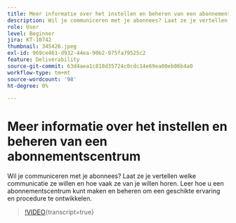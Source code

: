 ```yaml
---
title: Meer informatie over het instellen en beheren van een abonnementscentrum
description: Wil je communiceren met je abonnees? Laat ze je vertellen welke communicatie ze willen en hoe vaak ze van je willen horen. Leer hoe u een abonnementscentrum kunt maken en beheren om een geschikte ervaring en procedure te ontwikkelen.
role: User
level: Beginner
jira: KT-10742
thumbnail: 345426.jpeg
exl-id: 969ce461-d932-44ea-90b2-975fa79525c2
feature: Deliverability
source-git-commit: 63d4aea1c818d35724c0cdc14e69ea00eb06b4a0
workflow-type: tm+mt
source-wordcount: '98'
ht-degree: 0%

---
```


# Meer informatie over het instellen en beheren van een abonnementscentrum

Wil je communiceren met je abonnees? Laat ze je vertellen welke communicatie ze willen en hoe vaak ze van je willen horen. Leer hoe u een abonnementscentrum kunt maken en beheren om een geschikte ervaring en procedure te ontwikkelen.

>[!VIDEO](https://video.tv.adobe.com/v/345426/?quality=12&learn=on){transcript=true}
